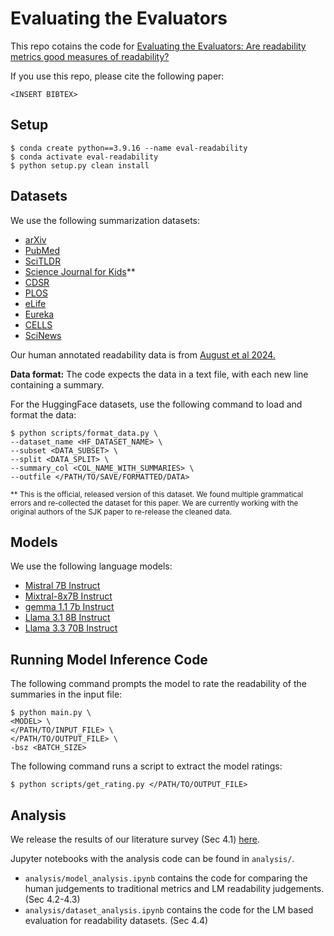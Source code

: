 # Evaluating the Evaluators

This repo cotains the code for [Evaluating the Evaluators: Are readability metrics good measures of readability?](https://) 

If you use this repo, please cite the following paper:
```
<INSERT BIBTEX>
```

## Setup
```{bash}
$ conda create python==3.9.16 --name eval-readability
$ conda activate eval-readability
$ python setup.py clean install
```

## Datasets

We use the following summarization datasets:
- [arXiv](https://huggingface.co/datasets/armanc/scientific_papers)
- [PubMed](https://huggingface.co/datasets/armanc/scientific_papers)
- [SciTLDR](https://huggingface.co/datasets/allenai/scitldr)
- [Science Journal for Kids](https://huggingface.co/datasets/loukritia/science-journal-for-kids-data)**
- [CDSR](https://github.com/qiuweipku/Plain_language_summarization)
- [PLOS](https://huggingface.co/datasets/tomasg25/scientific_lay_summarisation)
- [eLife](https://huggingface.co/datasets/tomasg25/scientific_lay_summarisation)
- [Eureka](https://github.com/slab-itu/HTSS/)
- [CELLS](https://github.com/LinguisticAnomalies/pls_retrieval)
- [SciNews](https://huggingface.co/datasets/dongqi-me/SciNews)


Our human annotated readability data is from [August et al 2024.](https://dl.acm.org/doi/10.1145/3613904.3642289)

**Data format:** The code expects the data in a text file, with each new line containing a summary. 


For the HuggingFace datasets, use the following command to load and format the data:
```{bash}
$ python scripts/format_data.py \
--dataset_name <HF_DATASET_NAME> \
--subset <DATA_SUBSET> \
--split <DATA_SPLIT> \
--summary_col <COL_NAME_WITH_SUMMARIES> \
--outfile </PATH/TO/SAVE/FORMATTED/DATA>
```

<sub>** This is the official, released version of this dataset. We found multiple grammatical errors and re-collected the dataset for this paper. We are currently working with the original authors of the SJK paper to re-release the cleaned data.</sub>

## Models
We use the following language models:
- [Mistral 7B Instruct](https://huggingface.co/mistralai/Mistral-7B-Instruct-v0.3)
- [Mixtral-8x7B Instruct](https://huggingface.co/mistralai/Mixtral-8x7B-Instruct-v0.1)
- [gemma 1.1 7b Instruct](https://huggingface.co/google/gemma-1.1-7b-it)
- [Llama 3.1 8B Instruct](https://huggingface.co/meta-llama/Llama-3.1-8B-Instruct)
- [Llama 3.3 70B Instruct](https://huggingface.co/meta-llama/Llama-3.3-70B-Instruct)





## Running Model Inference Code


The following command prompts the model to rate the readability of the summaries in the input file:
```{bash}
$ python main.py \
<MODEL> \
</PATH/TO/INPUT_FILE> \
</PATH/TO/OUTPUT_FILE> \
-bsz <BATCH_SIZE>
```

The following command runs a script to extract the model ratings:
```{bash}
$ python scripts/get_rating.py </PATH/TO/OUTPUT_FILE>
```

## Analysis

We release the results of our literature survey (Sec 4.1) [here](https://docs.google.com/spreadsheets/d/1JvWoOH-KKq83yCmV11YNYJnGolgMgkTUCQPkH9kY85c/edit?usp=sharing).

Jupyter notebooks with the analysis code can be found in `analysis/`. 

- `analysis/model_analysis.ipynb` contains the code for comparing the human judgements to traditional metrics and LM readability judgements. (Sec 4.2-4.3)
- `analysis/dataset_analysis.ipynb` contains the code for the LM based evaluation for readability datasets. (Sec 4.4)
